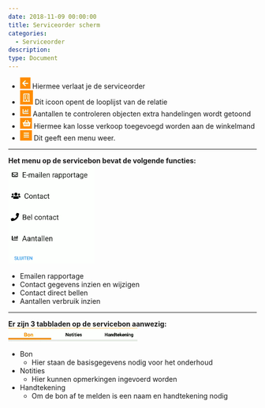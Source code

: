 ```yaml
---
date: 2018-11-09 00:00:00
title: Serviceorder scherm
categories:
  - Serviceorder
description:
type: Document
---
```


- ![](/images/2018-11-09-09-08-44.png) Hiermee verlaat je de serviceorder
- ![](/images/2018-11-09-09-09-23.png) Dit icoon opent de looplijst van de relatie
- ![](/images/2018-11-09-09-09-48.png) Aantallen te controleren objecten extra handelingen wordt getoond
- ![](/images/2018-11-09-09-10-42.png) Hiermee kan losse verkoop toegevoegd worden aan de winkelmand
- ![](/images/2018-11-09-09-11-14.png) Dit geeft een menu weer.

----
**Het menu op de servicebon bevat de volgende functies:**  
![](/images/2018-11-09-10-32-34.png)
  - Emailen rapportage
  - Contact gegevens inzien en wijzigen
  - Contact direct bellen
  - Aantallen verbruik inzien

----
**Er zijn 3 tabbladen op de servicebon aanwezig:**  
![](/images/2018-11-09-10-33-02.png)
- Bon
    - Hier staan de basisgegevens nodig voor het onderhoud
- Notities
    - Hier kunnen opmerkingen ingevoerd worden
- Handtekening
    - Om de bon af te melden is een naam en handtekening nodig
